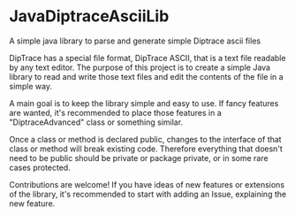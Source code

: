 # JavaDiptraceAsciiLib
A simple java library to parse and generate simple Diptrace ascii files

DipTrace has a special file format, DipTrace ASCII, that is a text file readable by any text editor.
The purpose of this project is to create a simple Java library to read and write those text files
and edit the contents of the file in a simple way.

A main goal is to keep the library simple and easy to use. If fancy features are wanted, it's recommended to place those features in a "DiptraceAdvanced" class or something similar.

Once a class or method is declared public, changes to the interface of that class or method will break existing code. Therefore everything that doesn't need to be public should be private or package private, or in some rare cases protected.

Contributions are welcome! If you have ideas of new features or extensions of the library, it's recommended to start with adding an Issue, explaining the new feature.
